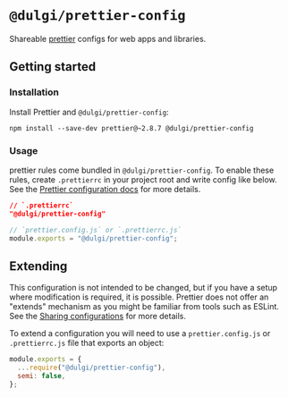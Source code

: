 # `@dulgi/prettier-config`

Shareable [prettier](https://prettier.io/) configs for web apps and libraries.

## Getting started

### Installation

Install Prettier and `@dulgi/prettier-config`:

```
npm install --save-dev prettier@~2.8.7 @dulgi/prettier-config
```

### Usage

prettier rules come bundled in `@dulgi/prettier-config`. To enable these rules, create `.prettierrc` in your project root and write config like below. See the [Prettier configuration docs](https://prettier.io/docs/en/configuration.html#sharing-configurations) for more details.

```json
// `.prettierrc`
"@dulgi/prettier-config"
```

```javascript
// `prettier.config.js` or `.prettierrc.js`
module.exports = "@dulgi/prettier-config";
```

## Extending

This configuration is not intended to be changed, but if you have a setup where modification is required, it is possible. Prettier does not offer an "extends" mechanism as you might be familiar from tools such as ESLint. See the [Sharing configurations](https://prettier.io/docs/en/configuration.html#sharing-configurations) for more details.

To extend a configuration you will need to use a `prettier.config.js` or `.prettierrc.js` file that exports an object:

```javascript
module.exports = {
  ...require("@dulgi/prettier-config"),
  semi: false,
};
```
